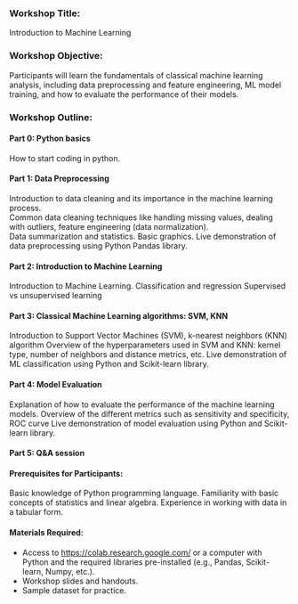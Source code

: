 ### Workshop Title:  
Introduction to Machine Learning  
  
  
  
### Workshop Objective:  
Participants will learn the fundamentals of classical machine learning analysis, 
including data preprocessing and feature engineering, ML model training, and how to 
evaluate the performance of their models.  
   
### Workshop Outline:  

#### Part 0: Python basics

How to start coding in python.   


#### Part 1: Data Preprocessing

Introduction to data cleaning and its importance in the machine learning process.  
Common data cleaning techniques like handling missing values, dealing with outliers, feature engineering (data normalization).  
Data summarization and statistics. Basic graphics.
Live demonstration of data preprocessing using Python Pandas library.  

#### Part 2: Introduction to Machine Learning

Introduction to Machine Learning.
Classification and regression
Supervised vs unsupervised learning


#### Part 3: Classical Machine Learning algorithms: SVM, KNN

Introduction to Support Vector Machines (SVM), k-nearest neighbors (KNN) algorithm
Overview of the hyperparameters used in SVM and KNN: kernel type, number of neighbors and distance metrics, etc.
Live demonstration of ML classification using Python and Scikit-learn library.



#### Part 4: Model Evaluation

Explanation of how to evaluate the performance of the machine learning models.
Overview of the different metrics such as sensitivity and specificity, ROC curve
Live demonstration of model evaluation using Python and Scikit-learn library.
  
  
#### Part 5: Q&A session


#### Prerequisites for Participants:

Basic knowledge of Python programming language.
Familiarity with basic concepts of statistics and linear algebra.
Experience in working with data in a tabular form.  

#### Materials Required:

- Access to https://colab.research.google.com/ or a computer with Python and the required libraries pre-installed (e.g., Pandas, Scikit-learn, Numpy, etc.).  
- Workshop slides and handouts.  
- Sample dataset for practice.     
  

  
